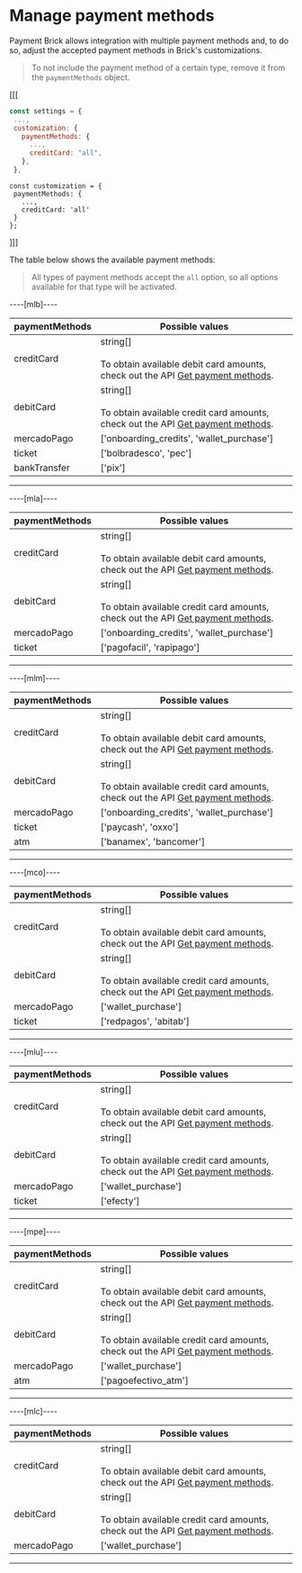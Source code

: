 # Manage payment methods

Payment Brick allows integration with multiple payment methods and, to do so, adjust the accepted payment methods in Brick's customizations. 

> To not include the payment method of a certain type, remove it from the `paymentMethods` object.

[[[
```Javascript
const settings = {
 ...,
 customization: {
   paymentMethods: {
     ...,
     creditCard: "all",
   },
 },
```
```react-jsx
const customization = {
 paymentMethods: {
   ...,
   creditCard: 'all'
 }
};
```
]]]

The table below shows the available payment methods:

> All types of payment methods accept the `all` option, so all options available for that type will be activated.

----[mlb]----

| paymentMethods | Possible values |
|--- |--- |
| creditCard | string[] <br><br> To obtain available debit card amounts, check out the API [Get payment methods](/developers/en/reference/payment_methods/_payment_methods/get). |
| debitCard | string[] <br><br> To obtain available credit card amounts, check out the API [Get payment methods](/developers/en/reference/payment_methods/_payment_methods/get). |
| mercadoPago | ['onboarding_credits',  'wallet_purchase'] |
| ticket | ['bolbradesco', 'pec'] |
| bankTransfer | ['pix'] |

------------
----[mla]---- 

| paymentMethods | Possible values |
|--- |--- |
| creditCard | string[] <br><br> To obtain available debit card amounts, check out the API [Get payment methods](/developers/en/reference/payment_methods/_payment_methods/get). |
| debitCard | string[] <br><br> To obtain available credit card amounts, check out the API [Get payment methods](/developers/en/reference/payment_methods/_payment_methods/get). |
| mercadoPago | ['onboarding_credits',  'wallet_purchase'] |
| ticket | ['pagofacil', 'rapipago'] |

------------
----[mlm]---- 

| paymentMethods | Possible values |
|--- |--- |
| creditCard | string[] <br><br> To obtain available debit card amounts, check out the API [Get payment methods](/developers/en/reference/payment_methods/_payment_methods/get). |
| debitCard | string[] <br><br> To obtain available credit card amounts, check out the API [Get payment methods](/developers/en/reference/payment_methods/_payment_methods/get). |
| mercadoPago | ['onboarding_credits',  'wallet_purchase'] |
| ticket | ['paycash', 'oxxo'] |
| atm | ['banamex',  'bancomer'] |

------------
----[mco]---- 

| paymentMethods | Possible values |
|--- |--- |
| creditCard | string[] <br><br> To obtain available debit card amounts, check out the API [Get payment methods](/developers/en/reference/payment_methods/_payment_methods/get). |
| debitCard | string[] <br><br> To obtain available credit card amounts, check out the API [Get payment methods](/developers/en/reference/payment_methods/_payment_methods/get). |
| mercadoPago | ['wallet_purchase'] |
| ticket | ['redpagos', 'abitab'] |

------------
----[mlu]---- 

| paymentMethods | Possible values |
|--- |--- |
| creditCard | string[] <br><br> To obtain available debit card amounts, check out the API [Get payment methods](/developers/en/reference/payment_methods/_payment_methods/get). |
| debitCard | string[] <br><br> To obtain available credit card amounts, check out the API [Get payment methods](/developers/en/reference/payment_methods/_payment_methods/get). |
| mercadoPago | ['wallet_purchase'] |
| ticket | ['efecty'] |

------------
----[mpe]---- 

| paymentMethods | Possible values |
|--- |--- |
| creditCard | string[] <br><br> To obtain available debit card amounts, check out the API [Get payment methods](/developers/en/reference/payment_methods/_payment_methods/get). |
| debitCard | string[] <br><br> To obtain available credit card amounts, check out the API [Get payment methods](/developers/en/reference/payment_methods/_payment_methods/get). |
| mercadoPago | ['wallet_purchase'] |
| atm | ['pagoefectivo_atm'] |

------------
----[mlc]---- 

| paymentMethods | Possible values |
|--- |--- |
| creditCard | string[] <br><br> To obtain available debit card amounts, check out the API [Get payment methods](/developers/en/reference/payment_methods/_payment_methods/get). |
| debitCard | string[] <br><br> To obtain available credit card amounts, check out the API [Get payment methods](/developers/en/reference/payment_methods/_payment_methods/get). |
| mercadoPago | ['wallet_purchase'] |

------------